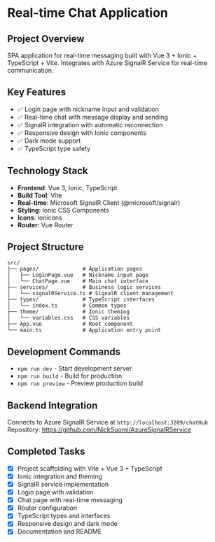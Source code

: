 # Real-time Chat Application

## Project Overview
SPA application for real-time messaging built with Vue 3 + Ionic + TypeScript + Vite. Integrates with Azure SignalR Service for real-time communication.

## Key Features
- ✅ Login page with nickname input and validation
- ✅ Real-time chat with message display and sending
- ✅ SignalR integration with automatic reconnection
- ✅ Responsive design with Ionic components
- ✅ Dark mode support
- ✅ TypeScript type safety

## Technology Stack
- **Frontend**: Vue 3, Ionic, TypeScript
- **Build Tool**: Vite
- **Real-time**: Microsoft SignalR Client (@microsoft/signalr)
- **Styling**: Ionic CSS Components
- **Icons**: Ionicons
- **Router**: Vue Router

## Project Structure
```
src/
├── pages/              # Application pages
│   ├── LoginPage.vue   # Nickname input page
│   └── ChatPage.vue    # Main chat interface
├── services/           # Business logic services
│   └── signalRService.ts # SignalR client management
├── types/              # TypeScript interfaces
│   └── index.ts        # Common types
├── theme/              # Ionic theming
│   └── variables.css   # CSS variables
├── App.vue             # Root component
└── main.ts             # Application entry point
```

## Development Commands
- `npm run dev` - Start development server
- `npm run build` - Build for production
- `npm run preview` - Preview production build

## Backend Integration
Connects to Azure SignalR Service at `http://localhost:3209/chatHub`
Repository: https://github.com/NickSuomi/AzureSignalRService

## Completed Tasks
- [x] Project scaffolding with Vite + Vue 3 + TypeScript
- [x] Ionic integration and theming
- [x] SignalR service implementation
- [x] Login page with validation
- [x] Chat page with real-time messaging
- [x] Router configuration
- [x] TypeScript types and interfaces
- [x] Responsive design and dark mode
- [x] Documentation and README
